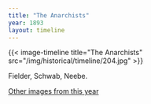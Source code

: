 ```yaml
---
title: "The Anarchists"
year: 1893
layout: timeline
---
```


{{< image-timeline title="The Anarchists" src="/img/historical/timeline/204.jpg" >}}


Fielder, Schwab, Neebe. 

[Other images from this year](/historical/timeline/1893)